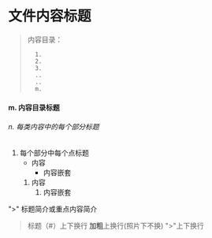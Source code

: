 <!--
 * @Date: 2024-06-06
 * @LastEditors: GoKo-Son626
 * @LastEditTime: 2024-06-15
 * @FilePath: \STM32_Study\Markdown模板.md
 * @Description: 该模板为所有笔记模板
-->

# 文件内容标题

> 内容目录：
> 
>       1. 
>       2. 
>       3. 
>       ..
>       ..
>       m.

#### m. 内容目录标题

###### n. 每类内容中的每个部分标题

1. 每个部分中每个点标题
   - 内容
      - 内容嵌套
   1. 内容
      1. 内容嵌套

">" 标题简介或重点内容简介

> 标题（#）上下换行
> **加粗**上换行(照片下不换)
> ">"上下换行